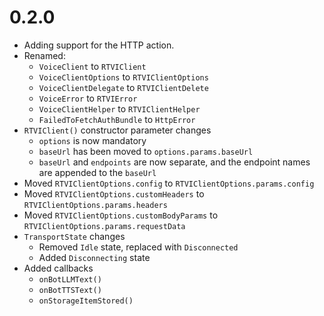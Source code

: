 # 0.2.0

- Adding support for the HTTP action.
- Renamed:
  - `VoiceClient` to `RTVIClient`
  - `VoiceClientOptions` to `RTVIClientOptions`
  - `VoiceClientDelegate` to `RTVIClientDelete`
  - `VoiceError` to `RTVIError`
  - `VoiceClientHelper` to `RTVIClientHelper`
  - `FailedToFetchAuthBundle` to `HttpError`
- `RTVIClient()` constructor parameter changes
  - `options` is now mandatory
  - `baseUrl` has been moved to `options.params.baseUrl`
  - `baseUrl` and `endpoints` are now separate, and the endpoint names are appended to the `baseUrl`
- Moved `RTVIClientOptions.config` to `RTVIClientOptions.params.config`
- Moved `RTVIClientOptions.customHeaders` to `RTVIClientOptions.params.headers`
- Moved `RTVIClientOptions.customBodyParams` to `RTVIClientOptions.params.requestData`
- `TransportState` changes
  - Removed `Idle` state, replaced with `Disconnected`
  - Added `Disconnecting` state
- Added callbacks
  - `onBotLLMText()`
  - `onBotTTSText()`
  - `onStorageItemStored()`
